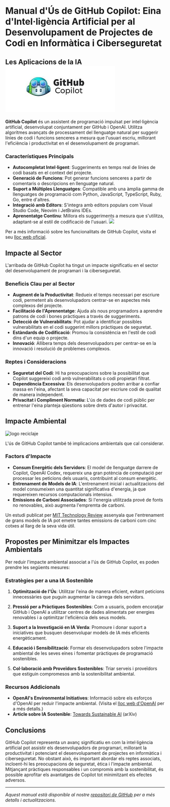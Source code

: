 # Manual d'Ús de GitHub Copilot: Eina d'Intel·ligència Artificial per al Desenvolupament de Projectes de Codi en Informàtica i Ciberseguretat

## Les Aplicacions de la IA ![Github Copilot](/imagen/Github_copilot.jpeg)

**GitHub Copilot** és un assistent de programació impulsat per intel·ligència artificial, desenvolupat conjuntament per GitHub i OpenAI. Utilitza algoritmes avançats de processament del llenguatge natural per suggerir línies de codi i funcions senceres a mesura que l'usuari escriu, millorant l'eficiència i productivitat en el desenvolupament de programari.

### Característiques Principals

- **Autocompletat Intel·ligent**: Suggeriments en temps real de línies de codi basats en el context del projecte.
- **Generació de Funcions**: Pot generar funcions senceres a partir de comentaris o descripcions en llenguatge natural.
- **Suport a Múltiples Llenguatges**: Compatible amb una àmplia gamma de llenguatges de programació com Python, JavaScript, TypeScript, Ruby, Go, entre d'altres.
- **Integració amb Editors**: S'integra amb editors populars com Visual Studio Code, Neovim i JetBrains IDEs.
- **Aprenentatge Continu**: Millora els suggeriments a mesura que s'utilitza, adaptant-se al estil de codificació de l'usuari.
  ![](https://www.amitmerchant.com/images/copilot-chat-fix-error-code.png)

Per a més informació sobre les funcionalitats de GitHub Copilot, visita el seu [lloc web oficial](https://copilot.github.com/).

## Impacte al Sector

L'arribada de GitHub Copilot ha tingut un impacte significatiu en el sector del desenvolupament de programari i la ciberseguretat.

### Beneficis Clau per al Sector

- **Augment de la Productivitat**: Redueix el temps necessari per escriure codi, permetent als desenvolupadors centrar-se en aspectes més complexos del projecte.
- **Facilitació de l'Aprenentatge**: Ajuda als nous programadors a aprendre patrons de codi i bones pràctiques a través de suggeriments.
- **Detecció de Vulnerabilitats**: Pot ajudar a identificar possibles vulnerabilitats en el codi suggerint millors pràctiques de seguretat.
- **Estàndards de Codificació**: Promou la consistència en l'estil de codi dins d'un equip o projecte.
- **Innovació**: Allibera temps dels desenvolupadors per centrar-se en la innovació i resolució de problemes complexos.

### Reptes i Consideracions

- **Seguretat del Codi**: Hi ha preocupacions sobre la possibilitat que Copilot suggereixi codi amb vulnerabilitats o codi propietari filtrat.
- **Dependència Excessiva**: Els desenvolupadors poden arribar a confiar massa en l'eina, afectant la seva capacitat per escriure codi de qualitat de manera independent.
- **Privacitat i Compliment Normatiu**: L'ús de dades de codi públic per entrenar l'eina planteja qüestions sobre drets d'autor i privacitat.

## Impacte Ambiental
![logo reciclaje](https://encrypted-tbn0.gstatic.com/images?q=tbn:ANd9GcQdh_TJZHNw5juE-RbMJnV9Ab9XEdRuzKaIIg&s)

L'ús de GitHub Copilot també té implicacions ambientals que cal considerar.

### Factors d'Impacte

- **Consum Energètic dels Servidors**: El model de llenguatge darrere de Copilot, OpenAI Codex, requereix una gran potència de computació per processar les peticions dels usuaris, contribuint al consum energètic.
- **Entrenament de Models de IA**: L'entrenament inicial i actualitzacions del model consumeixen una quantitat significativa d'energia, ja que requereixen recursos computacionals intensius.
- **Emissions de Carboni Associades**: Si l'energia utilitzada prové de fonts no renovables, això augmenta l'empremta de carboni.

Un estudi publicat per [MIT Technology Review](https://www.technologyreview.com/2019/06/06/239031/training-a-single-ai-model-can-emit-as-much-carbon-as-five-cars-in-their-lifetimes/) assenyala que l'entrenament de grans models de IA pot emetre tantes emissions de carboni com cinc cotxes al llarg de la seva vida útil.

## Propostes per Minimitzar els Impactes Ambientals

Per reduir l'impacte ambiental associat a l'ús de GitHub Copilot, es poden prendre les següents mesures:

### Estratègies per a una IA Sostenible

1. **Optimització de l'Ús**: Utilitzar l'eina de manera eficient, evitant peticions innecessàries que puguin augmentar la càrrega dels servidors.

2. **Pressió per a Pràctiques Sostenibles**: Com a usuaris, podem encoratjar GitHub i OpenAI a utilitzar centres de dades alimentats per energies renovables i a optimitzar l'eficiència dels seus models.

3. **Suport a la Investigació en IA Verda**: Promoure i donar suport a iniciatives que busquen desenvolupar models de IA més eficients energèticament.

4. **Educació i Sensibilització**: Formar els desenvolupadors sobre l'impacte ambiental de les seves eines i fomentar pràctiques de programació sostenibles.

5. **Col·laboració amb Proveïdors Sostenibles**: Triar serveis i proveïdors que estiguin compromesos amb la sostenibilitat ambiental.

### Recursos Addicionals

- **OpenAI's Environmental Initiatives**: Informació sobre els esforços d'OpenAI per reduir l'impacte ambiental. (Visita el [lloc web d'OpenAI](https://openai.com/) per a més detalls.)
- **Article sobre IA Sostenible**: [Towards Sustainable AI](https://arxiv.org/abs/1907.05417) (arXiv)

## Conclusions

GitHub Copilot representa un avanç significatiu en com la intel·ligència artificial pot assistir els desenvolupadors de programari, millorant la productivitat i potenciant el desenvolupament de projectes en informàtica i ciberseguretat. No obstant això, és important abordar els reptes associats, incloent-hi les preocupacions de seguretat, ètica i l'impacte ambiental. Mitjançant pràctiques responsables i un compromís amb la sostenibilitat, és possible aprofitar els avantatges de Copilot tot minimitzant els efectes adversos.

---

*Aquest manual està disponible al nostre [repositori de GitHub](https://github.com/nomdelusuari/nomdelrepositori) per a més detalls i actualitzacions.*
